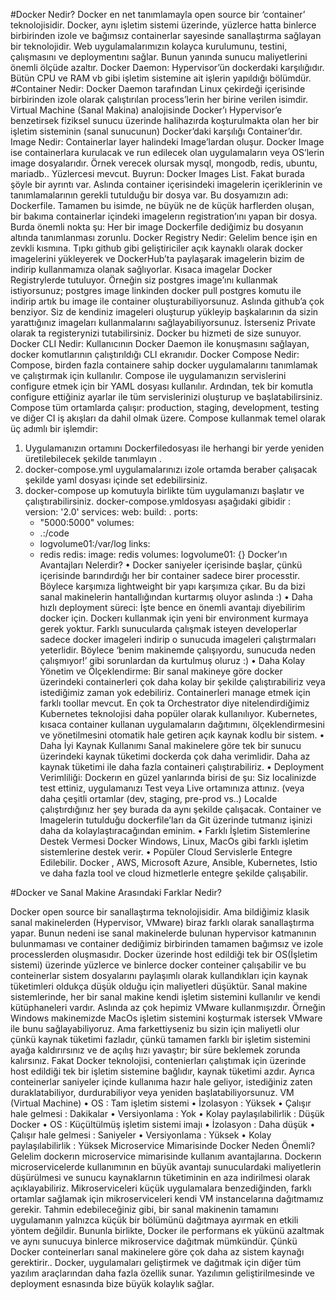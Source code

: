 #Docker Nedir?
Docker en net tanımlamayla open source bir ‘container’ teknolojisidir. Docker, aynı işletim sistemi üzerinde, yüzlerce hatta binlerce birbirinden izole ve bağımsız containerlar sayesinde sanallaştırma sağlayan bir teknolojidir. Web uygulamalarımızın kolayca kurulumunu, testini, çalışmasını ve deploymentını sağlar. Bunun yanında sunucu maliyetlerini önemli ölçüde azaltır.
Docker Daemon:
Hypervisor’ün dockerdaki karşılığıdır. Bütün CPU ve RAM vb gibi işletim sistemine ait işlerin yapıldığı bölümdür.
#Container Nedir:
Docker Daemon tarafından Linux çekirdeği içerisinde birbirinden izole olarak çalıştırılan process’lerin her birine verilen isimdir. Virtual Machine (Sanal Makina) analojisinde Docker’ı Hypervisor’e benzetirsek fiziksel sunucu üzerinde halihazırda koşturulmakta olan her bir işletim sisteminin (sanal sunucunun) Docker’daki karşılığı Container’dır.
Image Nedir:
Containerlar layer halindeki Image’lardan oluşur. Docker Image ise containerlara kurulacak ve run edilecek olan uygulamaların veya OS’lerin image dosyalarıdır. Örnek verecek olursak mysql, mongodb, redis, ubuntu, mariadb.. Yüzlercesi mevcut. Buyrun: Docker Images List.
Fakat burada şöyle bir ayrıntı var. Aslında container içerisindeki imagelerin içeriklerinin ve tanımlamalarının gerekli tutulduğu bir dosya var. Bu dosyamızın adı: Dockerfile. Tamamen bu isimde, ne büyük ne de küçük harflerden oluşan, bir bakıma containerlar içindeki imagelerın registration’ını yapan bir dosya. Burda önemli nokta şu: Her bir image Dockerfile dediğimiz bu dosyanın altında tanımlanması zorunlu.
Docker Registry Nedir:
Gelelim bence işin en zevkli kısmına. Tıpkı github gibi geliştiriciler açık kaynaklı olarak docker imagelerini yükleyerek ve DockerHub’ta paylaşarak imagelerin bizim de indirip kullanmamıza olanak sağlıyorlar. Kısaca imagelar Docker Registrylerde tutuluyor. Örneğin siz postgres image’ını kullanmak istiyorsunuz; postgres image linkinden
docker pull postgres
komutu ile indirip artık bu image ile container oluşturabiliyorsunuz. Aslında github’a çok benziyor. Siz de kendiniz imageleri oluşturup yükleyip başkalarının da sizin yarattığınız imageları kullanmalarını sağlayabiliyorsunuz. İsterseniz Private olarak ta registerynizi tutabilirsiniz. Docker bu hizmeti de size sunuyor.
Docker CLI Nedir:
Kullanıcının Docker Daemon ile konuşmasını sağlayan, docker komutlarının çalıştırıldığı CLI ekranıdır.
Docker Compose Nedir:
Compose, birden fazla containere sahip docker uygulamalarını tanımlamak ve çalıştırmak için kullanılır. Compose ile uygulamanızın servislerini configure etmek için bir YAML dosyası kullanılır. Ardından, tek bir komutla configure ettiğiniz ayarlar ile tüm servislerinizi oluşturup ve başlatabilirsiniz.
Compose tüm ortamlarda çalışır: production, staging, development, testing ve diğer CI iş akışları da dahil olmak üzere.
Compose kullanmak temel olarak üç adımlı bir işlemdir:
1.	Uygulamanızın ortamını Dockerfiledosyası ile herhangi bir yerde yeniden üretilebilecek şekilde tanımlayın .
2.	docker-compose.yml uygulamalarınızı izole ortamda beraber çalışacak şekilde yaml dosyası içinde set edebilirsiniz.
3.	docker-compose up komutuyla birlikte tüm uygulamanızı başlatır ve çalıştırabilirsiniz.
docker-compose.ymldosyası aşağıdaki gibidir :
version: '2.0'
services:
  web:
    build: .
    ports:
    - "5000:5000"
    volumes:
    - .:/code
    - logvolume01:/var/log
    links:
    - redis
  redis:
    image: redis
volumes:
  logvolume01: {}
Docker’ın Avantajları Nelerdir?
•	Docker saniyeler içerisinde başlar, çünkü içerisinde barındırdığı her bir container sadece birer processtir. Böylece karşımıza lightweight bir yapı karşımıza çıkar. Bu da bizi sanal makinelerin hantallığından kurtarmış oluyor aslında :)
•	Daha hızlı deployment süreci: İşte bence en önemli avantajı diyebilirim docker için. Dockerı kullanmak için yeni bir environment kurmaya gerek yoktur. Farklı sunucularda çalışmak isteyen developerlar sadece docker imageleri indirip o sunucuda imageleri çalıştırmaları yeterlidir. Böylece ‘benim makinemde çalışıyordu, sunucuda neden çalışmıyor!’ gibi sorunlardan da kurtulmuş oluruz :)
•	Daha Kolay Yönetim ve Ölçeklendirme: Bir sanal makineye göre docker üzerindeki containerleri çok daha kolay bir şekilde çalıştırabiliriz veya istediğimiz zaman yok edebiliriz. Containerleri manage etmek için farklı toollar mevcut. En çok ta Orchestrator diye nitelendirdiğimiz Kubernetes teknolojisi daha popüler olarak kullanılıyor. Kubernetes, kısaca container kullanan uygulamaların dağıtımını, ölçeklendirmesini ve yönetilmesini otomatik hale getiren açık kaynak kodlu bir sistem. 
•	Daha İyi Kaynak Kullanımı Sanal makinelere göre tek bir sunucu üzerindeki kaynak tüketimi dockerda çok daha verimlidir. Daha az kaynak tüketimi ile daha fazla containeri çalıştırabiliriz.
•	Deployment Verimliliği: Dockerın en güzel yanlarında birisi de şu: Siz localinizde test ettiniz, uygulamanızı Test veya Live ortamınıza attınız. (veya daha çeşitli ortamlar (dev, staging, pre-prod vs..) Localde çalıştırdığınız her şey burada da aynı şekilde çalışacak. Container ve Imagelerin tutulduğu dockerfile’ları da Git üzerinde tutmanız işinizi daha da kolaylaştıracağından eminim.
•	Farklı İşletim Sistemlerine Destek Vermesi Docker Windows, Linux, MacOs gibi farklı işletim sistemlerine destek verir.
•	Popüler Cloud Servislerle Entegre Edilebilir. Docker , AWS, Microsoft Azure, Ansible, Kubernetes, Istio ve daha fazla tool ve cloud hizmetlerle entegre şekilde çalışabilir.

#Docker ve Sanal Makine Arasındaki Farklar Nedir?
 
 
Docker open source bir sanallaştırma teknolojisidir. Ama bildiğimiz klasik sanal makinelerden (Hypervisor, VMware) biraz farklı olarak sanallaştırma yapar. Bunun nedeni ise sanal makinelerde bulunan hypervisor katmanının bulunmaması ve container dediğimiz birbirinden tamamen bağımsız ve izole processlerden oluşmasıdır. Docker üzerinde host edildiği tek bir OS(İşletim sistemi) üzerinde yüzlerce ve binlerce docker conteiner çalışabilir ve bu conteinerlar sistem dosyalarını paylaşımlı olarak kullandıkları için kaynak tüketimleri oldukça düşük olduğu için maliyetleri düşüktür.
Sanal makine sistemlerinde, her bir sanal makine kendi işletim sistemini kullanılır ve kendi kütüphaneleri vardır. Aslında az çok hepimiz VMware kullanmışızdır. Örneğin Windows makinemizde MacOs işletim sistemini koşturmak istersek VMware ile bunu sağlayabiliyoruz. Ama farkettiyseniz bu sizin için maliyetli olur çünkü kaynak tüketimi fazladır, çünkü tamamen farklı bir işletim sistemini ayağa kaldırırsınız ve de açılış hızı yavaştır; bir süre beklemek zorunda kalırsınız. Fakat Docker teknolojisi, contenierları çalıştımak için üzerinde host edildiği tek bir işletim sistemine bağlıdır, kaynak tüketimi azdır. Ayrıca conteinerlar saniyeler içinde kullanıma hazır hale geliyor, istediğiniz zaten duraklatabiliyor, durdurabiliyor veya yeniden başlatabiliyorsunuz.
VM (Virtual Machine)
•	OS : Tam işletim sistemi
•	İzolasyon : Yüksek
•	Çalışır hale gelmesi : Dakikalar
•	Versiyonlama : Yok
•	Kolay paylaşılabilirlik : Düşük
Docker
•	OS : Küçültülmüş işletim sistemi imajı
•	İzolasyon : Daha düşük
•	Çalışır hale gelmesi : Saniyeler
•	Versiyonlama : Yüksek
•	Kolay paylaşılabilirlik : Yüksek
Microservice Mimarisinde Docker Neden Önemli?
Gelelim dockerın microservice mimarisinde kullanım avantajlarına. Dockerın microservicelerde kullanımının en büyük avantajı sunuculardaki maliyetlerin düşürülmesi ve sunucu kaynaklarnın tüketiminin en aza indirilmesi olarak açıklayabiliriz.
Mikroserviceleri küçük uygulamalara benzediğinden, farklı ortamlar sağlamak için mikroserviceleri kendi VM instancelarına dağıtmamız gerekir. Tahmin edebileceğiniz gibi, bir sanal makinenin tamamını uygulamanın yalnızca küçük bir bölümünü dağıtmaya ayırmak en etkili yöntem değildir. Bununla birlikte, Docker ile performans ek yükünü azaltmak ve aynı sunucuya binlerce mikroservice dağıtmak mümkündür. Çünkü Docker conteinerları sanal makinelere göre çok daha az sistem kaynağı gerektirir..
Docker, uygulamaları geliştirmek ve dağıtmak için diğer tüm yazılım araçlarından daha fazla özellik sunar. Yazılımın geliştirilmesinde ve deployment esnasında bize büyük kolaylık sağlar.

